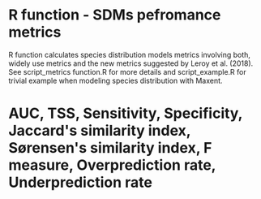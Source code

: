 # R function - SDMs pefromance metrics
R function calculates species distribution models metrics involving both, widely use metrics and the new metrics suggested by Leroy et al. (2018). See script_metrics function.R for more details and script_example.R for trivial example when modeling species distribution with Maxent. 

# AUC, TSS, Sensitivity, Specificity, Jaccard's similarity index, Sørensen's similarity index, F measure, Overprediction rate, Underprediction rate
